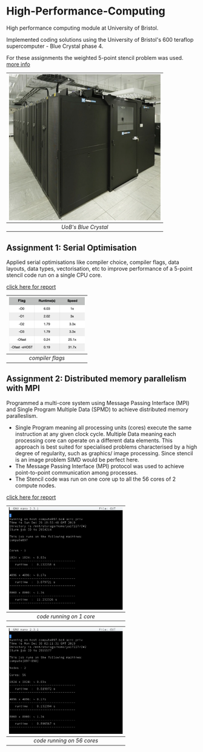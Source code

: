 # High-Performance-Computing
High performance computing module at University of Bristol.

Implemented coding solutions using the University of Bristol's 600 teraflop supercomputer - Blue Crystal phase 4.

For these assignments the weighted 5-point stencil problem was used. [more info](https://github.com/ya17227/High-Performance-Computing/blob/main/src/README.md)

| <img src="https://github.com/ya17227/High-Performance-Computing/blob/main/images/blueCrystal.png" width=400> |
| :-: |
| *UoB's Blue Crystal* |


## Assignment 1: Serial Optimisation
Applied serial optimisations like compiler choice, compiler flags, data layouts, data types, vectorisation, etc to improve performance of a 5-point stencil code run on a single CPU core.

[click here for report](https://github.com/ya17227/High-Performance-Computing/blob/main/Serial%20Optimisation/report.pdf)

| <img src="https://github.com/ya17227/High-Performance-Computing/blob/main/images/compilerFlag.png" width=200> |
| :-: |
| *compiler flags* |


## Assignment 2: Distributed memory parallelism with MPI
Programmed a multi-core system using Message Passing Interface (MPI) and Single Program Multiple Data (SPMD) to achieve distributed memory paralleslism. 

- Single Program meaning all processing units (cores) execute the same instruction at any given clock cycle. Multiple Data meaning each processing core can operate on a different data elements.
This approach is best suited for specialised problems characterised by a high degree of regularity, such as graphics/ image processing. Since stencil is an image problem SIMD would be perfect here.
- The Message Passing Interface (MPI) protocol was used to achieve point-to-point communication among processes.
- The Stencil code was run on one core up to all the 56 cores of 2 compute nodes.

[click here for report](https://github.com/ya17227/High-Performance-Computing/blob/main/MPI/report.pdf)

| <img src="https://github.com/ya17227/High-Performance-Computing/blob/main/images/1core.png" width=300> |
| :-: |
| *code running on 1 core* |

| <img src="https://github.com/ya17227/High-Performance-Computing/blob/main/images/56core.png" width=300> |
| :-: |
| *code running on 56 cores* |
